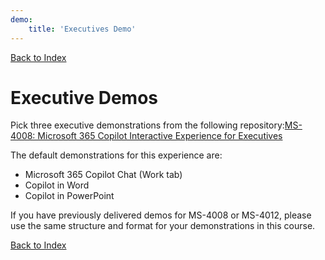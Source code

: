 ```yaml
---
demo:
    title: 'Executives Demo'
---
```


[Back to Index](https://microsoftlearning.github.io/MS-4021-Copilot-Immersion-Experience/)

# Executive  Demos

Pick three executive demonstrations from the following repository:[MS-4008: Microsoft 365 Copilot Interactive Experience for Executives](https://microsoftlearning.github.io/MS-4008-Microsoft-365-Copilot-Interactive-Experience-for-Executives/)

The default demonstrations for this experience are:

- Microsoft 365 Copilot Chat (Work tab)
- Copilot in Word
- Copilot in PowerPoint

If you have previously delivered demos for MS-4008 or MS-4012, please use the same structure and format for your demonstrations in this course.

[Back to Index](https://microsoftlearning.github.io/MS-4021-Copilot-Immersion-Experience/)
